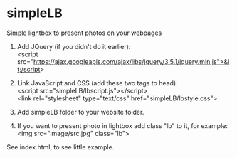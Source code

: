 simpleLB
========

Simple lightbox to present photos on your webpages

1. Add JQuery (if you didn't do it earlier):<br>
&lt;script src="https://ajax.googleapis.com/ajax/libs/jquery/3.5.1/jquery.min.js">&lt;/script&gt;

2. Link JavaScript and CSS (add these two tags to head):<br>
&lt;script src="simpleLB/lbscript.js"&gt;&lt;/script&gt;<br>
&lt;link rel="stylesheet" type="text/css" href="simpleLB/lbstyle.css"&gt;

3. Add simpleLB folder to your website folder.
4. If you want to present photo in lightbox add class "lb" to it, for example:<br>
&lt;img src="image/src.jpg" class="lb"&gt;<br>

See index.html, to see little example.